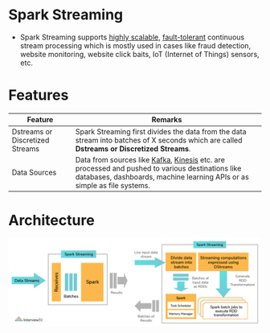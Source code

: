# Spark Streaming
- Spark Streaming supports [highly scalable](../../../3_Databases/3_Scalability-Techniques/Readme.md), [fault-tolerant](../../../7a_HighAvailability/FaultTolerance.md) continuous stream processing which is mostly used in cases like fraud detection, website monitoring, website click baits, IoT (Internet of Things) sensors, etc.

# Features

| Feature                         | Remarks                                                                                                                                                                                                                                                                                               |
|---------------------------------|-------------------------------------------------------------------------------------------------------------------------------------------------------------------------------------------------------------------------------------------------------------------------------------------------------|
| Dstreams or Discretized Streams | Spark Streaming first divides the data from the data stream into batches of X seconds which are called **Dstreams or Discretized Streams**.                                                                                                                                                           |
| Data Sources                    | Data from sources like [Kafka](../../../4_MessageBrokersEDA/Kafka/Readme.md), [Kinesis](https://github.com/Anshul619/AWS-Services/tree/main/4_MessageBrokers/AmazonKinesis/Readme.md) etc. are processed and pushed to various destinations like databases, dashboards, machine learning APIs or as simple as file systems. |

# Architecture

![](apache_spark_spark_streaming.png)